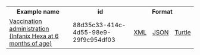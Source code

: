 <table class="list" width="100%">            
   <tr>
     <th>Example name</th>
     <th>id</th>
     <th colspan="3">Format</th>
   </tr>
   <tr>
      <td><a href="Immunization-88d35c33-414c-4d55-98e9-29f9c954df03.html">Vaccination administration (Infanix Hexa at 6 months of age)</a></td>
      <td>88d35c33-414c-4d55-98e9-29f9c954df03</td>
      <td><a href="Immunization-88d35c33-414c-4d55-98e9-29f9c954df03.xml.html">XML</a></td>
      <td><a href="Immunization-88d35c33-414c-4d55-98e9-29f9c954df03.json.html">JSON</a></td>
      <td><a href="Immunization-88d35c33-414c-4d55-98e9-29f9c954df03.ttl.html">Turtle</a></td>
   </tr>

</table>